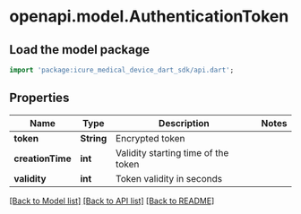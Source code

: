 # openapi.model.AuthenticationToken

## Load the model package
```dart
import 'package:icure_medical_device_dart_sdk/api.dart';
```

## Properties
Name | Type | Description | Notes
------------ | ------------- | ------------- | -------------
**token** | **String** | Encrypted token | 
**creationTime** | **int** | Validity starting time of the token | 
**validity** | **int** | Token validity in seconds | 

[[Back to Model list]](../README.md#documentation-for-models) [[Back to API list]](../README.md#documentation-for-api-endpoints) [[Back to README]](../README.md)


